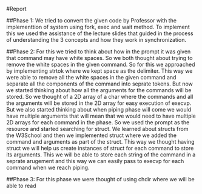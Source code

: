 #Report

##Phase 1:
We tried to convert the given code by Professor with the implementtion of system using fork, exec and wait method. To implement this we used the assistance of the lecture slides that guided in the process of understanding the 3 concepts and how they work in synchronization.

##Phase 2:
For this we tried to think about how in the prompt it was given that command may have white spaces. So we both thought about trying to remove the white spaces in the given command. So for this we approached by implementing strtok where we kept space as the delimiter. This way we were able to remove all the white spaces in the given command and separate all the components of the command into seprate tokens. But now we started thinking about how all the arguments for the commands will be stored. So we thought of a 2D array of a char where the commands and all the arguments will be stored in the 2D array for easy execution of execvp. But we also started thinking about when piping phase will come we would have multiple arguments that will mean that we would need to have multiple 2D arrays for each command in the phase. So we used the prompt as the resource and started searching for struct. We learned about structs from the W3School and then we implemented struct where we added the command and arguments as part of the struct. This way we thought having struct we will help us create instances of struct for each command to store its arguments. This we will be able to store each string of the command in a seprate arugement and this way we can easily pass to execvp for each command when we reach piping. 

##Phase 3:
For this phase we were thought of using chdir where we will be able to read
